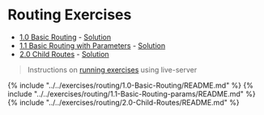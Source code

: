 # Routing Exercises #

* [1.0 Basic Routing](https://github.com/rangle/ngCourse2/tree/master/exercises/routing/1.0-Basic-Routing) - [Solution](https://github.com/rangle/ngCourse2/tree/master/exercises/routing/1.0-Basic-Routing_solution)
* [1.1 Basic Routing with Parameters](https://github.com/rangle/ngCourse2/tree/master/exercises/routing/1.1-Basic-Routing-params) - [Solution](https://github.com/rangle/ngCourse2/tree/master/exercises/routing/1.1-Basic-Routing-params_solution)
* [2.0 Child Routes](https://github.com/rangle/ngCourse2/tree/master/exercises/routing/2.0-Child-Routes) - [Solution](https://github.com/rangle/ngCourse2/tree/master/exercises/routing/2.0-Child-Routes_solution)

> Instructions on [running exercises](https://github.com/rangle/ngCourse2/tree/master/exercises) using live-server

{% include "../../exercises/routing/1.0-Basic-Routing/README.md" %}
{% include "../../exercises/routing/1.1-Basic-Routing-params/README.md" %}
{% include "../../exercises/routing/2.0-Child-Routes/README.md" %}
